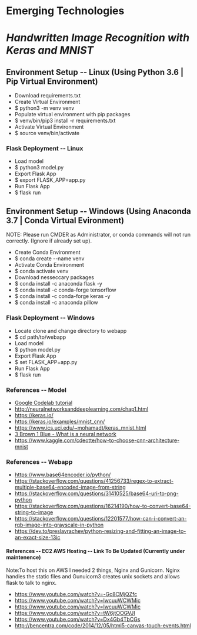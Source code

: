 # Emerging Technologies
# _Handwritten Image Recognition with Keras and MNIST_

## Environment Setup -- Linux (Using Python 3.6 | Pip Virtual Environment)
* Download requirements.txt
* Create Virtual Environment
* $ python3 -m venv venv
* Populate virtual environment with pip packages
* $ venv/bin/pip3 install -r requirements.txt
* Activate Virtual Environment
* $ source venv/bin/activate

### Flask Deployment -- Linux
* Load model
* $ python3 model.py
* Export Flask App
* $ export FLASK_APP=app.py
* Run Flask App
* $ flask run

## Environment Setup -- Windows (Using Anaconda 3.7 | Conda Virtual Evironment)
NOTE: Please run CMDER as Administrator, or conda commands will not run correctly. (Ignore if already set up).
* Create Conda Environment
* $ conda create --name venv
* Activate Conda Environment
* $ conda activate venv
* Download nesseccary packages
* $ conda install -c anaconda flask -y
* $ conda install -c conda-forge tensorflow
* $ conda install -c conda-forge keras -y
* $ conda install -c anaconda pillow

### Flask Deployment -- Windows
* Locate clone and change directory to webapp
* $ cd path/to/webapp
* Load model
* $ python model.py
* Export Flask App
* $ set FLASK_APP=app.py
* Run Flask App
* $ flask run

### References -- Model
* [Google Codelab tutorial](https://codelabs.developers.google.com/codelabs/cloud-tensorflow-mnist/index.html?index=..%2F..index#0)
* http://neuralnetworksanddeeplearning.com/chap1.html
* https://keras.io/
* https://keras.io/examples/mnist_cnn/
* https://www.ics.uci.edu/~mohamadt/keras_mnist.html
* [3 Brown 1 Blue - What is a neural network](https://www.youtube.com/watch?v=aircAruvnKk)
* https://www.kaggle.com/cdeotte/how-to-choose-cnn-architecture-mnist

### References -- Webapp
* https://www.base64encoder.io/python/
* https://stackoverflow.com/questions/41256733/regex-to-extract-multiple-base64-encoded-image-from-string
* https://stackoverflow.com/questions/31410525/base64-uri-to-png-python
* https://stackoverflow.com/questions/16214190/how-to-convert-base64-string-to-image
* https://stackoverflow.com/questions/12201577/how-can-i-convert-an-rgb-image-into-grayscale-in-python
* https://dev.to/preslavrachev/python-resizing-and-fitting-an-image-to-an-exact-size-13ic

#### References -- EC2 AWS Hosting -- Link To Be Updated (Currently under maintenence)
Note:To host this on AWS I needed 2 things, Nginx and Gunicorn. Nginx handles the static files and Gunuicorn3 creates unix sockets and allows flask to talk to nginx. 

* https://www.youtube.com/watch?v=-Gc8CMjQZfc
* https://www.youtube.com/watch?v=IwcuuWCWMic
* https://www.youtube.com/watch?v=IwcuuWCWMic
* https://www.youtube.com/watch?v=tW6jtOOGVJI
* https://www.youtube.com/watch?v=Dx4Gb4TbCGs
* http://bencentra.com/code/2014/12/05/html5-canvas-touch-events.html
